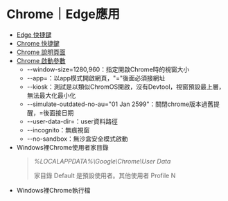 # Chrome｜Edge應用

- [Edge 快捷鍵](https://support.microsoft.com/zh-tw/microsoft-edge/microsoft-edge-%E7%9A%84%E9%8D%B5%E7%9B%A4%E5%BF%AB%E9%80%9F%E9%8D%B5-50d3edab-30d9-c7e4-21ce-37fe2713cfad)
- [Chrome 快捷鍵](https://support.google.com/chrome/answer/157179)
- [Chrome 說明頁面](https://support.google.com/chrome)
- [Chrome 啟動參數](https://peter.sh/experiments/chromium-command-line-switches/)
  - --window-size=1280,960：指定開啟Chrome時的視窗大小
  - --app=：以app模式開啟網頁，"="後面必須接網址
  - --kiosk：測試是以類似ChromOS開啟，沒有Devtool，視窗預設最上層，無法最大化最小化
  - --simulate-outdated-no-au="01 Jan 2599"：關閉chrome版本過舊提醒，=後面接日期
  - --user-data-dir=：user資料路徑
  - --incognito：無痕視窗
  - --no-sandbox：無沙盒安全模式啟動
- Windows裡Chrome使用者家目錄
  > *%LOCALAPPDATA%\Google\Chrome\User Data*
  >
  > 家目錄 Default 是預設使用者。其他使用者 Profile N
- Windows裡Chrome執行檔
